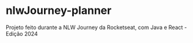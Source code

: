 # nlwJourney-planner
Projeto feito durante a NLW Journey da Rocketseat, com Java e React - Edição 2024

